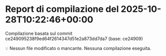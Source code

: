 # Report di compilazione del 2025-10-28T10:22:46+00:00

Compilazione basata sul commit ce249095238f9ed64f2614347d51e2a873dd7da7 (base: ce24909)

💡 Nessun file modificato o mancante. Nessuna compilazione eseguita.
